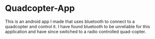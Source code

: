 # Quadcopter-App
This is an android app I made that uses bluetooth to connect to a quadcopter and control it. I have found bluetooth to be unreliable for this application and have since switched to a radio controlled quad-copter.
